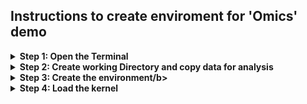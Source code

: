 
## Instructions to create enviroment for 'Omics' demo 

<details>
  <summary><b>Step 1: Open the Terminal</b></summary>
  
  1) **Open the Launcher**: Click on the blue New Launcher button seen in the top left of the notebook. (see below)
    
  ![image](https://github.com/user-attachments/assets/9515c8da-5459-42f4-82d8-1216432c8109)

  2) **Open the terminal**: Click on the Terminal Icon seen in the bottom left of the notebook. (see below)

![image](https://github.com/user-attachments/assets/13274e5d-77f1-4490-9a1a-d55ade5ead59)

 3) **Terminal Tab**: This will open up your terminal in the current working directory. (see below)

![image](https://github.com/user-attachments/assets/b354b6da-a44c-42f2-8b97-a68e679cd778)
</details>
  
<details>  
  <summary><b>Step 2: Create working Directory and copy data for analysis</b></summary>
  
  1) You need to modify your terminal configuration to ensure that mamba commands work properly in future terminal sessions by running the following command.
  
    mamba init bash

  2) You will now need to close the terminal and open a new terminal session as seen previously. Now run the following commands individually to create your working directory and copy over the data:
    
    mkdir ~/work/omics_demo

    
    cd ~/work/omics_demo

    
    cp -r ~/shared/omics_demo/* ~/work/omics_demo/

</details>

<details>  
  <summary><b>Step 3: Create the environment/b></summary>

1) **Create the environment/ OPTIMA Platform**: Once your terminal is open run the following commands individually to create the environment based on the `BCI_demo.yaml` file and add the kernel to your Jupyter notebook:

       mamba env update --file BCI_demo.yaml
     
       mamba activate BCI_demo
  
       R -e "IRkernel::installspec(name = 'BCI_demo', displayname = 'BCI_demo')"
     
</details>

<details>  
  <summary><b>Step 4: Load the kernel</b></summary>
  
1) **Change to the created kernel**: Open the Jupyter Notebook and click on the **kernel** tab this will open up a dropdown select **change kernel**. (see below)
  
  ![image](https://github.com/user-attachments/assets/a91fa0cd-3f6a-4bbf-aab6-9d937cfe5098)

2) This will bring up a popup. select the **BCI_demo** from the drop-down.

  ![image](https://github.com/user-attachments/assets/6e529941-56ec-4267-835d-81b63732aba1)

3) You should now be using the Kernel with the required libraries for the analysis.

</details>
